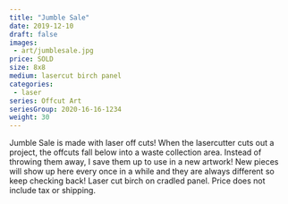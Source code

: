 ```yaml
---
title: "Jumble Sale"
date: 2019-12-10
draft: false
images:
 - art/jumblesale.jpg
price: SOLD
size: 8x8 
medium: lasercut birch panel
categories:
 - laser
series: Offcut Art
seriesGroup: 2020-16-16-1234
weight: 30
---
```


Jumble Sale is made with laser off cuts! When the lasercutter cuts out a project, the offcuts fall below into a waste collection area. Instead of throwing them away, I save them up to use in a new artwork! New pieces will show up here every once in a while and they are always different so keep checking back!  Laser cut birch on cradled panel. Price does not include tax or shipping.